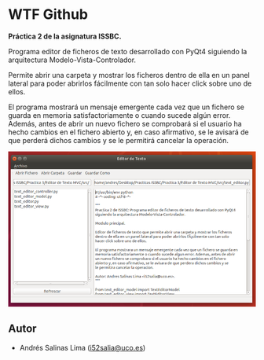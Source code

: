 # WTF Github

**Práctica 2 de la asignatura ISSBC.**

Programa editor de ficheros de texto desarrollado con PyQt4 siguiendo la arquitectura Modelo-Vista-Controlador.

Permite abrir una carpeta y mostrar los ficheros dentro de ella en un panel lateral para poder abrirlos fácilmente con tan solo hacer click sobre uno de ellos.

El programa mostrará un mensaje emergente cada vez que un fichero se guarda en memoria satisfactoriamente o cuando sucede algún error. Además, antes de abrir un nuevo fichero se comprobará si el usuario ha hecho cambios en el fichero abierto y, en caso afirmativo, se le avisará de que perderá dichos cambios y se le permitirá cancelar la operación.

![Imagen de la ventana principal del editor](docs/images/mainWindow.png)

## Autor
* Andrés Salinas Lima ([i52salia@uco.es](mailto:i52salia@uco.es))
